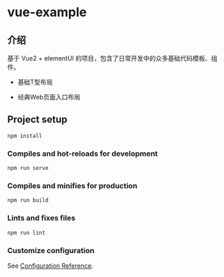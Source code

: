 # vue-example

## 介绍

基于 Vue2 + elementUI 的项目，包含了日常开发中的众多基础代码模板、组件。

- 基础T型布局

- 经典Web页面入口布局

## Project setup
```
npm install
```

### Compiles and hot-reloads for development
```
npm run serve
```

### Compiles and minifies for production
```
npm run build
```

### Lints and fixes files
```
npm run lint
```

### Customize configuration
See [Configuration Reference](https://cli.vuejs.org/config/).
